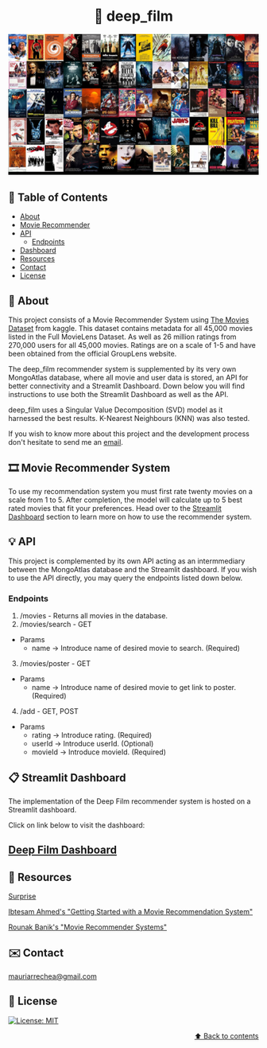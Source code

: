 # <div align="center"> :movie_camera: deep_film </div>

![Alt](/images/movies_collage.jpg "Movies")



## :scroll: Table of Contents

* [About](#newspaper-about)
* [Movie Recommender](#film_strip-movie-recommender)
* [API](#bulb-api)
    * [Endpoints](#endpoints)
* [Dashboard](#clipboard-streamlit-dashboard)
* [Resources](#notebook_with_decorative_cover-resources)
* [Contact](#envelope-contact)
* [License](#key-license)

## :newspaper: About

This project consists of a Movie Recommender System using [The Movies Dataset](https://www.kaggle.com/rounakbanik/the-movies-dataset) from kaggle. This dataset contains metadata for all 45,000 movies listed in the Full MovieLens Dataset. As well as 26 million ratings from 270,000 users for all 45,000 movies. Ratings are on a scale of 1-5 and have been obtained from the official GroupLens website.

The deep_film recommender system is supplemented by its very own MongoAtlas database, where all movie and user data is stored, an API for better connectivity and a Streamlit Dashboard. Down below you will find instructions to use both the Streamlit Dashboard as well as the API.

deep_film uses a Singular Value Decomposition (SVD) model as it harnessed the best results. K-Nearest Neighbours (KNN) was also tested. 

If you wish to know more about this project and the development process don't hesitate to send me an [email](#envelope-contact).

## :film_strip: Movie Recommender System

To use my recommendation system you must first rate twenty movies on a scale from 1 to 5. After completion, the model will calculate up to 5 best rated movies that fit your preferences. Head over to the [Streamlit Dashboard](#streamlit-dashboard) section to learn more on how to use the recommender system.

## :bulb: API 

This project is complemented by its own API acting as an intermmediary between the MongoAtlas database and the Streamlit dashboard. If you wish to use the API directly, you may query the endpoints listed down below.

### Endpoints

1. /movies - Returns all movies in the database.
2. /movies/search - GET
- Params
    - name -> Introduce name of desired movie to search. (Required)
3. /movies/poster - GET
- Params
    - name -> Introduce name of desired movie to get link to poster. (Required)
4. /add - GET, POST
- Params
    - rating -> Introduce rating. (Required)
    - userId -> Introduce userId. (Optional)
    - movieId -> Introduce movieId. (Required)

## :clipboard: Streamlit Dashboard

The implementation of the Deep Film recommender system is hosted on a Streamlit dashboard.

Click on link below to visit the dashboard:

## [Deep Film Dashboard]()

## :notebook_with_decorative_cover: Resources

[Surprise](https://surprise.readthedocs.io/en/stable/)

[Ibtesam Ahmed's "Getting Started with a Movie Recommendation System"](https://www.kaggle.com/ibtesama/getting-started-with-a-movie-recommendation-system)  

[Rounak Banik's "Movie Recommender Systems"](https://www.kaggle.com/rounakbanik/movie-recommender-systems)
## :envelope: Contact

mauriarrechea@gmail.com
## :key: License
[![License: MIT](https://img.shields.io/badge/License-MIT-yellow.svg)](LICENSE)

<div align="right"><a href="#scroll-table-of-contents">&#11014; Back to contents</a></div>